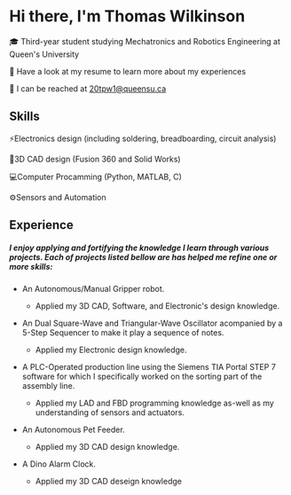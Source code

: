 # Hi there, I'm Thomas Wilkinson

🎓 Third-year student studying Mechatronics and Robotics Engineering at Queen's University

📄 Have a look at my resume to learn more about my experiences

📧 I can be reached at 20tpw1@queensu.ca

## Skills
⚡Electronics design (including soldering, breadboarding, circuit analysis)

📐3D CAD design (Fusion 360 and Solid Works)

💻Computer Procamming (Python, MATLAB, C)

⚙️Sensors and Automation 

## Experience
##### I enjoy applying and fortifying the knowledge I learn through various projects. Each of projects listed bellow are has helped me refine one or more skills:


- An Autonomous/Manual Gripper robot.
    - Applied my 3D CAD, Software, and Electronic's design knowledge.

  
- An Dual Square-Wave and Triangular-Wave Oscillator acompanied by a 5-Step Sequencer to make it play a sequence of notes.
    - Applied my Electronic design knowledge.

  
- A PLC-Operated production line using the Siemens TIA Portal STEP 7 software for which I specifically worked on the sorting part of the assembly line.
    - Applied my LAD and FBD programming knowledge as-well as my understanding of sensors and actuators.


- An Autonomous Pet Feeder.
    - Applied my 3D CAD design knowledge.

      
- A Dino Alarm Clock.
    - Applied my 3D CAD deseign knowledge 
  


